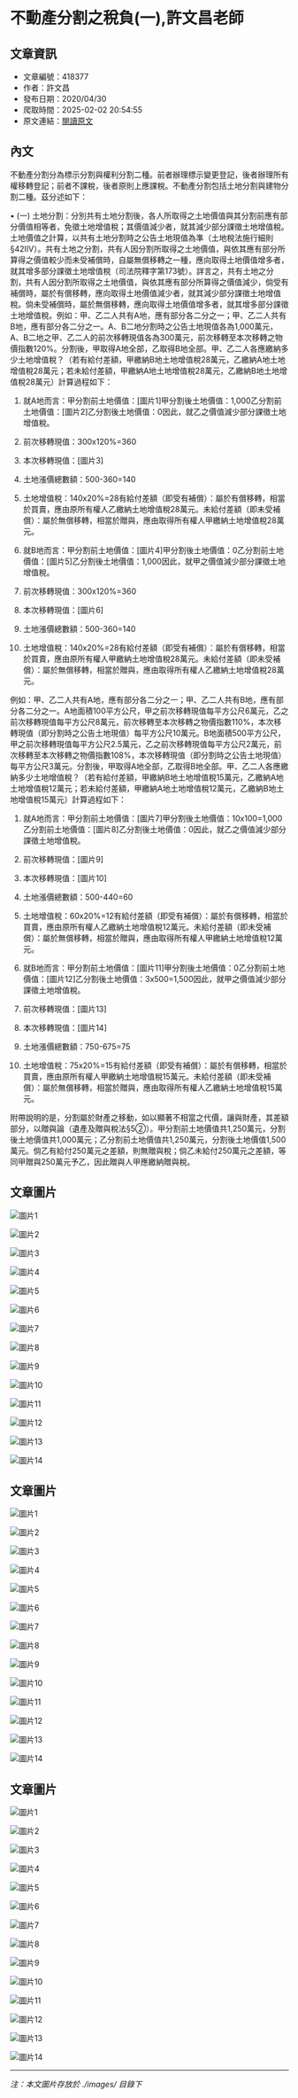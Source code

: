 # 不動產分割之稅負(一),許文昌老師

## 文章資訊
- 文章編號：418377
- 作者：許文昌
- 發布日期：2020/04/30
- 爬取時間：2025-02-02 20:54:55
- 原文連結：[閱讀原文](https://real-estate.get.com.tw/Columns/detail.aspx?no=418377)

## 內文
不動產分割分為標示分割與權利分割二種。前者辦理標示變更登記，後者辦理所有權移轉登記；前者不課稅，後者原則上應課稅。不動產分割包括土地分割與建物分割二種。茲分述如下：

• (一) 土地分割：分別共有土地分割後，各人所取得之土地價值與其分割前應有部分價值相等者，免徵土地增值稅；其價值減少者，就其減少部分課徵土地增值稅。土地價值之計算，以共有土地分割時之公告土地現值為準（土地稅法施行細則§42ⅡⅤ）。共有土地之分割，共有人因分割所取得之土地價值，與依其應有部分所算得之價值較少而未受補償時，自屬無償移轉之一種，應向取得土地價值增多者，就其增多部分課徵土地增值稅（司法院釋字第173號）。詳言之，共有土地之分割，共有人因分割所取得之土地價值，與依其應有部分所算得之價值減少，倘受有補償時，屬於有償移轉，應向取得土地價值減少者，就其減少部分課徵土地增值稅。倘未受補償時，屬於無償移轉，應向取得土地價值增多者，就其增多部分課徵土地增值稅。例如：甲、乙二人共有A地，應有部分各二分之一；甲、乙二人共有B地，應有部分各二分之一。A、B二地分割時之公告土地現值各為1,000萬元，A、B二地之甲、乙二人的前次移轉現值各為300萬元，前次移轉至本次移轉之物價指數120%。分割後，甲取得A地全部，乙取得B地全部。甲、乙二人各應繳納多少土地增值稅？（若有給付差額，甲繳納B地土地增值稅28萬元，乙繳納A地土地增值稅28萬元；若未給付差額，甲繳納A地土地增值稅28萬元，乙繳納B地土地增值稅28萬元）計算過程如下：

1. 就A地而言：甲分割前土地價值：[圖片1]甲分割後土地價值：1,000乙分割前土地價值：[圖片2]乙分割後土地價值：0因此，就乙之價值減少部分課徵土地增值稅。

1. 前次移轉現值：300x120%=360

2. 本次移轉現值：[圖片3]

3. 土地漲價總數額：500-360=140

4. 土地增值稅：140x20%=28有給付差額（即受有補償）：屬於有償移轉，相當於買賣，應由原所有權人乙繳納土地增值稅28萬元。未給付差額（即未受補償）：屬於無償移轉，相當於贈與，應由取得所有權人甲繳納土地增值稅28萬元。

2. 就B地而言：甲分割前土地價值：[圖片4]甲分割後土地價值：0乙分割前土地價值：[圖片5]乙分割後土地價值：1,000因此，就甲之價值減少部分課徵土地增值稅。

1. 前次移轉現值：300x120%=360

2. 本次移轉現值：[圖片6]

3. 土地漲價總數額：500-360=140

4. 土地增值稅：140x20%=28有給付差額（即受有補償）：屬於有償移轉，相當於買賣，應由原所有權人甲繳納土地增值稅28萬元。未給付差額（即未受補償）：屬於無償移轉，相當於贈與，應由取得所有權人乙繳納土地增值稅28萬元。

例如：甲、乙二人共有A地，應有部分各二分之一；甲、乙二人共有B地，應有部分各二分之一。A地面積100平方公尺，甲之前次移轉現值每平方公尺6萬元，乙之前次移轉現值每平方公尺8萬元，前次移轉至本次移轉之物價指數110%，本次移轉現值（即分割時之公告土地現值）每平方公尺10萬元。B地面積500平方公尺，甲之前次移轉現值每平方公尺2.5萬元，乙之前次移轉現值每平方公尺2萬元，前次移轉至本次移轉之物價指數108%，本次移轉現值（即分割時之公告土地現值）每平方公尺3萬元。分割後，甲取得A地全部，乙取得B地全部。甲、乙二人各應繳納多少土地增值稅？（若有給付差額，甲繳納B地土地增值稅15萬元，乙繳納A地土地增值稅12萬元；若未給付差額，甲繳納A地土地增值稅12萬元，乙繳納B地土地增值稅15萬元）計算過程如下：

1. 就A地而言：甲分割前土地價值：[圖片7]甲分割後土地價值：10x100=1,000乙分割前土地價值：[圖片8]乙分割後土地價值：0因此，就乙之價值減少部分課徵土地增值稅。

1. 前次移轉現值：[圖片9]

2. 本次移轉現值：[圖片10]

3. 土地漲價總數額：500-440=60

4. 土地增值稅：60x20%=12有給付差額（即受有補償）：屬於有償移轉，相當於買賣，應由原所有權人乙繳納土地增值稅12萬元。未給付差額（即未受補償）：屬於無償移轉，相當於贈與，應由取得所有權人甲繳納土地增值稅12萬元。

2. 就B地而言：甲分割前土地價值：[圖片11]甲分割後土地價值：0乙分割前土地價值：[圖片12]乙分割後土地價值：3x500=1,500因此，就甲之價值減少部分課徵土地增值稅。

1. 前次移轉現值：[圖片13]

2. 本次移轉現值：[圖片14]

3. 土地漲價總數額：750-675=75

4. 土地增值稅：75x20%=15有給付差額（即受有補償）：屬於有償移轉，相當於買賣，應由原所有權人甲繳納土地增值稅15萬元。未給付差額（即未受補償）：屬於無償移轉，相當於贈與，應由取得所有權人乙繳納土地增值稅15萬元。

附帶說明的是，分割屬於財產之移動，如以顯著不相當之代價，讓與財產，其差額部分，以贈與論（遺產及贈與稅法§5②）。甲分割前土地價值共1,250萬元，分割後土地價值共1,000萬元；乙分割前土地價值共1,250萬元，分割後土地價值1,500萬元。倘乙有給付250萬元之差額，則無贈與稅；倘乙未給付250萬元之差額，等同甲贈與250萬元予乙，因此贈與人甲應繳納贈與稅。

## 文章圖片

![圖片1](./images/418377_ee46003b.png)

![圖片2](./images/418377_ee46003b.png)

![圖片3](./images/418377_ee46003b.png)

![圖片4](./images/418377_ee46003b.png)

![圖片5](./images/418377_ee46003b.png)

![圖片6](./images/418377_ee46003b.png)

![圖片7](./images/418377_e708c892.png)

![圖片8](./images/418377_e708c892.png)

![圖片9](./images/418377_e5859bc6.png)

![圖片10](./images/418377_e708c892.png)

![圖片11](./images/418377_70e81e1c.png)

![圖片12](./images/418377_70e81e1c.png)

![圖片13](./images/418377_55d86486.png)

![圖片14](./images/418377_70e81e1c.png)

## 文章圖片

![圖片1](./images/418377_ee46003b.png)

![圖片2](./images/418377_ee46003b.png)

![圖片3](./images/418377_ee46003b.png)

![圖片4](./images/418377_ee46003b.png)

![圖片5](./images/418377_ee46003b.png)

![圖片6](./images/418377_ee46003b.png)

![圖片7](./images/418377_e708c892.png)

![圖片8](./images/418377_e708c892.png)

![圖片9](./images/418377_e5859bc6.png)

![圖片10](./images/418377_e708c892.png)

![圖片11](./images/418377_70e81e1c.png)

![圖片12](./images/418377_70e81e1c.png)

![圖片13](./images/418377_55d86486.png)

![圖片14](./images/418377_70e81e1c.png)

## 文章圖片

![圖片1](./images/418377_ee46003b.png)

![圖片2](./images/418377_ee46003b.png)

![圖片3](./images/418377_ee46003b.png)

![圖片4](./images/418377_ee46003b.png)

![圖片5](./images/418377_ee46003b.png)

![圖片6](./images/418377_ee46003b.png)

![圖片7](./images/418377_e708c892.png)

![圖片8](./images/418377_e708c892.png)

![圖片9](./images/418377_e5859bc6.png)

![圖片10](./images/418377_e708c892.png)

![圖片11](./images/418377_70e81e1c.png)

![圖片12](./images/418377_70e81e1c.png)

![圖片13](./images/418377_55d86486.png)

![圖片14](./images/418377_70e81e1c.png)


---
*注：本文圖片存放於 ./images/ 目錄下*
